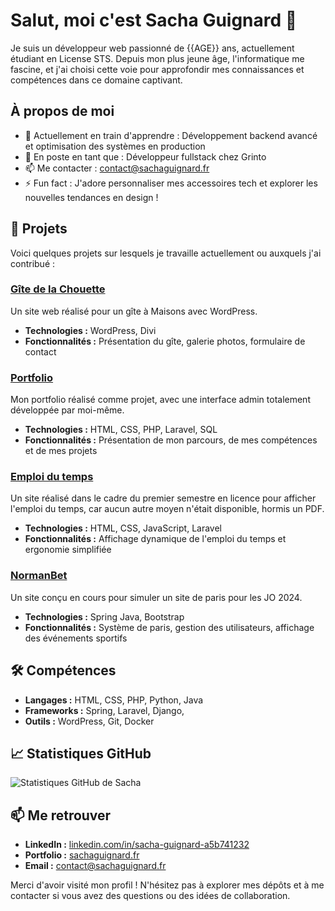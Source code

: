 # Salut, moi c'est Sacha Guignard 👋

Je suis un développeur web passionné de {{AGE}} ans, actuellement étudiant en License STS. Depuis mon plus jeune âge, l'informatique me fascine, et j'ai choisi cette voie pour approfondir mes connaissances et compétences dans ce domaine captivant.

## À propos de moi

- 🌱 Actuellement en train d'apprendre : Développement backend avancé et optimisation des systèmes en production  
- 💼 En poste en tant que : Développeur fullstack chez Grinto  
- 📫 Me contacter : contact@sachaguignard.fr  
- ⚡ Fun fact : J'adore personnaliser mes accessoires tech et explorer les nouvelles tendances en design !

## 🚀 Projets

Voici quelques projets sur lesquels je travaille actuellement ou auxquels j'ai contribué :

### [Gîte de la Chouette](https://sachaguignard.fr)
Un site web réalisé pour un gîte à Maisons avec WordPress.  
- **Technologies :** WordPress, Divi  
- **Fonctionnalités :** Présentation du gîte, galerie photos, formulaire de contact  

### [Portfolio](https://sachaguignard.fr)
Mon portfolio réalisé comme projet, avec une interface admin totalement développée par moi-même.  
- **Technologies :** HTML, CSS, PHP, Laravel, SQL  
- **Fonctionnalités :** Présentation de mon parcours, de mes compétences et de mes projets  

### [Emploi du temps](https://sts-dev.fr)
Un site réalisé dans le cadre du premier semestre en licence pour afficher l'emploi du temps, car aucun autre moyen n'était disponible, hormis un PDF.  
- **Technologies :** HTML, CSS, JavaScript, Laravel  
- **Fonctionnalités :** Affichage dynamique de l'emploi du temps et ergonomie simplifiée  

### [NormanBet](https://sachaguignard.fr)
Un site conçu en cours pour simuler un site de paris pour les JO 2024.  
- **Technologies :** Spring Java, Bootstrap  
- **Fonctionnalités :** Système de paris, gestion des utilisateurs, affichage des événements sportifs  

## 🛠️ Compétences

- **Langages :** HTML, CSS, PHP, Python, Java
- **Frameworks :** Spring, Laravel, Django,
- **Outils :** WordPress, Git, Docker  

## 📈 Statistiques GitHub

![Statistiques GitHub de Sacha](https://github-readme-stats.vercel.app/api?username=SachaG3&show_icons=true&theme=radical)

## 📫 Me retrouver

- **LinkedIn :** [linkedin.com/in/sacha-guignard-a5b741232](www.linkedin.com/in/sacha-guignard-a5b741232)  
- **Portfolio :** [sachaguignard.fr](https://sachaguignard.fr)  
- **Email :** contact@sachaguignard.fr  

Merci d'avoir visité mon profil ! N'hésitez pas à explorer mes dépôts et à me contacter si vous avez des questions ou des idées de collaboration.
